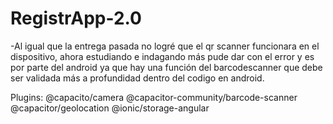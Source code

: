 # RegistrApp-2.0

-Al igual que la entrega pasada no logré que el qr scanner funcionara en el dispositivo, ahora estudiando e indagando más pude dar con el error y es por parte del android ya que hay una función del barcodescanner que debe ser validada más a profundidad dentro del codigo en android.

Plugins:
@capacito/camera
@capacitor-community/barcode-scanner
@capacitor/geolocation
@ionic/storage-angular
